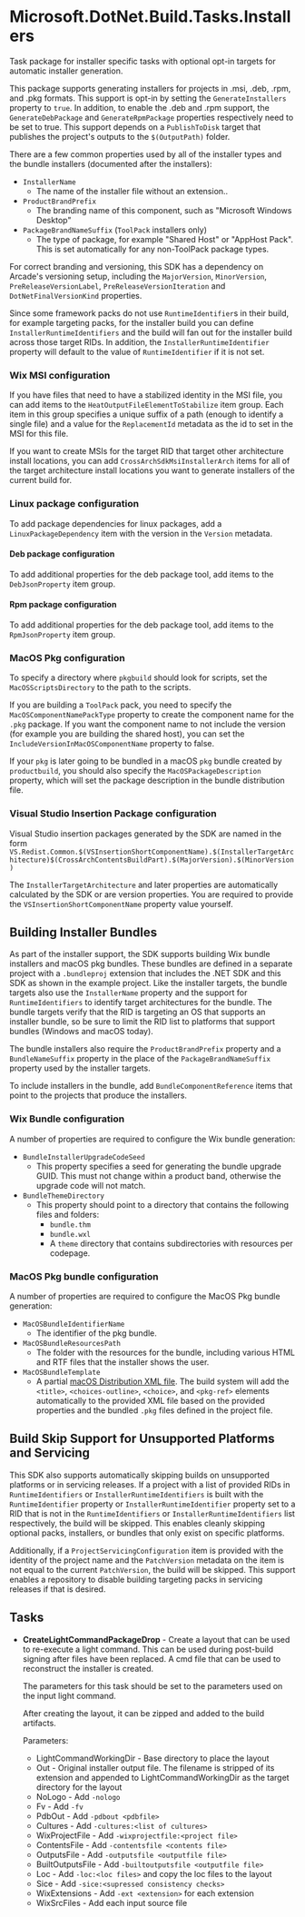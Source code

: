 # Microsoft.DotNet.Build.Tasks.Installers

Task package for installer specific tasks with optional opt-in targets for automatic installer generation.

This package supports generating installers for projects in .msi, .deb, .rpm, and .pkg formats. This support is opt-in by setting the `GenerateInstallers` property to `true`. In addition, to enable the .deb and .rpm support, the `GenerateDebPackage` and `GenerateRpmPackage` properties respectively need to be set to true. This support depends on a `PublishToDisk` target that publishes the project's outputs to the `$(OutputPath)` folder.

There are a few common properties used by all of the installer types and the bundle installers (documented after the installers):

- `InstallerName`
  - The name of the installer file without an extension..
- `ProductBrandPrefix`
  - The branding name of this component, such as "Microsoft Windows Desktop"
- `PackageBrandNameSuffix` (`ToolPack` installers only)
  - The type of package, for example "Shared Host" or "AppHost Pack". This is set automatically for any non-ToolPack package types.

For correct branding and versioning, this SDK has a dependency on Arcade's versioning setup, including the `MajorVersion`, `MinorVersion`, `PreReleaseVersionLabel`, `PreReleaseVersionIteration` and `DotNetFinalVersionKind` properties.

Since some framework packs do not use `RuntimeIdentifier`s in their build, for example targeting packs, for the installer build you can define `InstallerRuntimeIdentifiers` and the build will fan out for the installer build across those target RIDs. In addition, the `InstallerRuntimeIdentifier` property will default to the value of `RuntimeIdentifier` if it is not set.

### Wix MSI configuration

If you have files that need to have a stabilized identity in the MSI file, you can add items to the `HeatOutputFileElementToStabilize` item group. Each item in this group specifies a unique suffix of a path (enough to identify a single file) and a value for the `ReplacementId` metadata as the id to set in the MSI for this file.

If you want to create MSIs for the target RID that target other architecture install locations, you can add `CrossArchSdkMsiInstallerArch` items for all of the target architecture install locations you want to generate installers of the current build for.

### Linux package configuration

To add package dependencies for linux packages, add a `LinuxPackageDependency` item with the version in the `Version` metadata.

#### Deb package configuration

To add additional properties for the deb package tool, add items to the `DebJsonProperty` item group.

#### Rpm package configuration

To add additional properties for the deb package tool, add items to the `RpmJsonProperty` item group.

### MacOS Pkg configuration

To specify a directory where `pkgbuild` should look for scripts, set the `MacOSScriptsDirectory` to the path to the scripts.

If you are building a `ToolPack` pack, you need to specify the `MacOSComponentNamePackType` property to create the component name for the `.pkg` package. If you want the component name to not include the version (for example you are building the shared host), you can set the `IncludeVersionInMacOSComponentName` property to false.

If your `pkg` is later going to be bundled in a macOS `pkg` bundle created by `productbuild`, you should also specify the `MacOSPackageDescription` property, which will set the package description in the bundle distribution file.

### Visual Studio Insertion Package configuration

Visual Studio insertion packages generated by the SDK are named in the form `VS.Redist.Common.$(VSInsertionShortComponentName).$(InstallerTargetArchitecture)$(CrossArchContentsBuildPart).$(MajorVersion).$(MinorVersion)`

The `InstallerTargetArchitecture` and later properties are automatically calculated by the SDK or are version properties. You are required to provide the `VSInsertionShortComponentName` property value yourself.

## Building Installer Bundles

As part of the installer support, the SDK supports building Wix bundle installers and macOS pkg bundles. These bundles are defined in a separate project with a `.bundleproj` extension that includes the .NET SDK and this SDK as shown in the example project. Like the installer targets, the bundle targets also use the `InstallerName` property and the support for `RuntimeIdentifiers` to identify target architectures for the bundle. The bundle targets verify that the RID is targeting an OS that supports an installer bundle, so be sure to limit the RID list to platforms that support bundles (Windows and macOS today).

The bundle installers also require the `ProductBrandPrefix` property and a `BundleNameSuffix` property in the place of the `PackageBrandNameSuffix` property used by the installer targets.

To include installers in the bundle, add `BundleComponentReference` items that point to the projects that produce the installers.

### Wix Bundle configuration

A number of properties are required to configure the Wix bundle generation:

- `BundleInstallerUpgradeCodeSeed`
  - This property specifies a seed for generating the bundle upgrade GUID. This must not change within a product band, otherwise the upgrade code will not match.
- `BundleThemeDirectory`
  - This property should point to a directory that contains the following files and folders:
    - `bundle.thm`
    - `bundle.wxl`
    - A `theme` directory that contains subdirectories with resources per codepage.

### MacOS Pkg bundle configuration

A number of properties are required to configure the MacOS Pkg bundle generation:

- `MacOSBundleIdentifierName`
  - The identifier of the pkg bundle.
- `MacOSBundleResourcesPath`
  - The folder with the resources for the bundle, including various HTML and RTF files that the installer shows the user.
- `MacOSBundleTemplate`
  - A partial [macOS Distribution XML file](https://developer.apple.com/library/archive/documentation/DeveloperTools/Reference/DistributionDefinitionRef/Chapters/Distribution_XML_Ref.html). The build system will add the `<title>`, `<choices-outline>`, `<choice>`, and `<pkg-ref>` elements automatically to the provided XML file based on the provided properties and the bundled `.pkg` files defined in the project file.

## Build Skip Support for Unsupported Platforms and Servicing

This SDK also supports automatically skipping builds on unsupported platforms or in servicing releases. If a project with a list of provided RIDs in `RuntimeIdentifiers` or `InstallerRuntimeIdentifiers` is built with the `RuntimeIdentifier` property or `InstallerRuntimeIdentifier` property set to a RID that is not in the `RuntimeIdentifiers` or `InstallerRuntimeIdentifiers` list respectively, the build will be skipped. This enables cleanly skipping optional packs, installers, or bundles that only exist on specific platforms. 

Additionally, if a `ProjectServicingConfiguration` item is provided with the identity of the project name and the `PatchVersion` metadata on the item is not equal to the current `PatchVersion`, the build will be skipped. This support enables a repository to disable building targeting packs in servicing releases if that is desired.

## Tasks

- **CreateLightCommandPackageDrop** - Create a layout that can be used to
  re-execute a light command. This can be used during post-build signing
  after files have been replaced. A cmd file that can be used to reconstruct the installer is created.
  
  The parameters for this task should be set to the parameters used on the input light command.
  
  After creating the layout, it can be zipped and added to the build artifacts.
  
  Parameters:
  - LightCommandWorkingDir - Base directory to place the layout
  - Out - Original installer output file. The filename is stripped
    of its extension and appended to LightCommandWorkingDir as the target directory for the layout
  - NoLogo - Add `-nologo`
  - Fv - Add `-fv`
  - PdbOut - Add `-pdbout <pdbfile>`
  - Cultures - Add `-cultures:<list of cultures>`
  - WixProjectFile - Add `-wixprojectfile:<project file>`
  - ContentsFile - Add `-contentsfile <contents file>`
  - OutputsFile - Add `-outputsfile <outputfile file>`
  - BuiltOutputsFile - Add `-builtoutputsfile <outputfile file>`
  - Loc - Add `-loc:<loc files>` and copy the loc files to the layout
  - Sice - Add `-sice:<supressed consistency checks>`
  - WixExtensions - Add `-ext <extension>` for each extension
  - WixSrcFiles - Add each input source file